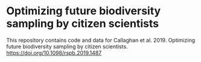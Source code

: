 # Optimizing future biodiversity sampling by citizen scientists

This repository contains code and data for Callaghan et al. 2019. Optimizing future biodiversity sampling by citizen scientists. https://doi.org/10.1098/rspb.2019.1487
